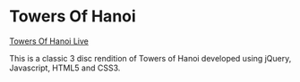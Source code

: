 # Towers Of Hanoi

[Towers Of Hanoi Live][prodlink]

This is a classic 3 disc rendition of Towers of Hanoi developed using jQuery, Javascript, HTML5 and CSS3.

[prodlink]: http://www.deeptailor.com/towersOfHanoi
